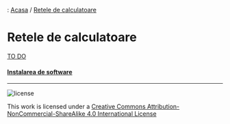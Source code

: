 : [Acasa](./index.html) / [Retele de calculatoare](./topic/retele_calculatoare.html)

# Retele de calculatoare

[TO DO](content)

#### [Instalarea de software](./topic/instalare_software.html)

* * *
![license](https://i.creativecommons.org/l/by-nc-sa/4.0/88x31.png)

This work is licensed under a [Creative Commons Attribution-NonCommercial-ShareAlike 4.0 International License](http://creativecommons.org/licenses/by-nc-sa/4.0/)